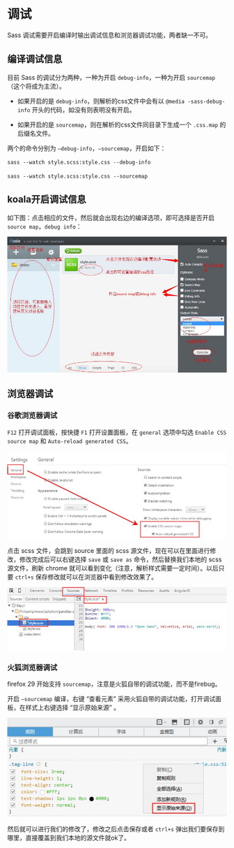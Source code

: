 # 调试

Sass 调试需要开启编译时输出调试信息和浏览器调试功能，两者缺一不可。

## 编译调试信息

目前 Sass 的调试分为两种，一种为开启 `debug-info`，一种为开启 `sourcemap`（这个将成为主流）。

* 如果开启的是 `debug-info`，则解析的css文件中会有以 `@media -sass-debug-info` 开头的代码，如没有则表明没有开启。 

* 如果开启的是 `sourcemap`，则在解析的css文件同目录下生成一个 `.css.map` 的后缀名文件。


两个的命令分别为 `–debug-info`，`–sourcemap`，开启如下：

```
sass --watch style.scss:style.css --debug-info
 
sass --watch style.scss:style.css --sourcemap
```

## koala开启调试信息

如下图：点击相应的文件，然后就会出现右边的编译选项，即可选择是否开启 `source map`，`debug info`：

![](/assets/koala-debug.png)

## 浏览器调试

### 谷歌浏览器调试

`F12` 打开调试面板，按快捷 `F1` 打开设置面板，在 `general` 选项中勾选 `Enable CSS source map` 和 `Auto-reload generated CSS`。

![](/assets/chrome-sass-debug.jpg)

点击 scss 文件，会跳到 source 里面的 scss 源文件，现在可以在里面进行修改，修改完成后可以右键选择 `save` 或 `save as` 命令，然后替换我们本地的 scss 源文件，刷新 chrome 就可以看到变化（注意，解析样式需要一定时间）。以后只要 `ctrl+s` 保存修改就可以在浏览器中看到修改效果了。

![](/assets/chrome-sass-debug3.jpg)

### 火狐浏览器调试

firefox 29 开始支持 `sourcemap`，注意是火狐自带的调试功能，而不是firebug。 

开启 `–sourcemap` 编译，右键 “查看元素” 采用火狐自带的调试功能，打开调试面板，在样式上右键选择 “显示原始来源” 。

![](/assets/firefox-debug1.jpg)

然后就可以进行我们的修改了，修改之后点击保存或者 `ctrl+s` 弹出我们要保存到哪里，直接覆盖到我们本地的源文件就ok了。

